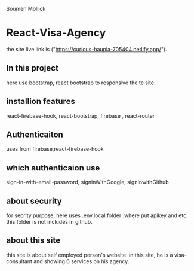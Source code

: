 Soumen Mollick
# React-Visa-Agency

the site live link is ("https://curious-haupia-705404.netlify.app/").

## In this project
here use bootstrap, react bootstrap to responsive the te site.

## installion features 
react-firebase-hook, react-bootstrap, firebase , react-router

## Authenticaiton 
uses from firebase,react-firebase-hook

## which authenticaion use
sign-in-with-email-password, signinWithGoogle, signInwithGithub


## about security 
for secrity purpose, here uses .env.local folder .where put  apikey and etc. this folder is not includes in github.

## about this site
this site is about self employed person's website.
in this site, he is a visa-consultant 
and showing 6 services on his agency.